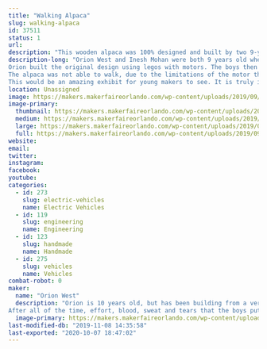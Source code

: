 ```yaml
---
title: "Walking Alpaca"
slug: walking-alpaca
id: 37511
status: 1
url: 
description: "This wooden alpaca was 100% designed and built by two 9-year-old boys (now 10). It is a very impressive bit of making for two so very young!"
description-long: "Orion West and Inesh Mohan were both 9 years old when they came up with the concept of building a walking alpaca for an Odyssey of the Mind competition. Most kids in their age category stick to mostly pre-made vehicles. These two wanted to create something entirely different. According to the rules of Odyssey of the Mind, adults may not offer \"outside assistance\", which includes offering ideas about what materials to use, or how to build. 
Orion built the original design using legos with motors. The boys then built models out of balsa wood, which they then scaled up and built out of wood. They overcame many challenges during the build, figuring out how to make it have a walking motion, discovering the limits imposed by weight, etc. They were also required to break down the alpaca into two separate suitcases, and they came up with an ingenious chain-tensioning sytem to make that happen. 
The alpaca was not able to walk, due to the limitations of the motor that they used (another learning moment!), so they mounted it on wheels for practical motion, allowing the legs to \"walk\" now that there was no longer weight on them.
This would be an amazing exhibit for young makers to see. It is truly impressive to see what two kids were able to build with enough hard work (over 100 hours) and determination!"
location: Unassigned
image: https://makers.makerfaireorlando.com/wp-content/uploads/2019/09/Odyssey-2-2-860x1024.jpg
image-primary:
  thumbnail: https://makers.makerfaireorlando.com/wp-content/uploads/2019/09/Odyssey-2-2-150x150.jpg
  medium: https://makers.makerfaireorlando.com/wp-content/uploads/2019/09/Odyssey-2-2-252x300.jpg
  large: https://makers.makerfaireorlando.com/wp-content/uploads/2019/09/Odyssey-2-2-860x1024.jpg
  full: https://makers.makerfaireorlando.com/wp-content/uploads/2019/09/Odyssey-2-2.jpg
website: 
email: 
twitter: 
instagram: 
facebook: 
youtube: 
categories:
  - id: 273
    slug: electric-vehicles
    name: Electric Vehicles
  - id: 119
    slug: engineering
    name: Engineering
  - id: 123
    slug: handmade
    name: Handmade
  - id: 275
    slug: vehicles
    name: Vehicles
combat-robot: 0
maker:
  name: "Orion West"
  description: "Orion is 10 years old, but has been building from a very early age. By the time he was five years old, he could take apart and reassemble a carburetor. This past spring, he and another boy, Inesh Mohan, spent over 100 hours designing and building a walking alpaca for an Odyssey of the Mind competition. Due to the type of technical difficulties that occur when you venture WAAAYYY outside of the box, they did not end up completing the event before time was called, but their design and build was 100% child-driven and created. \"Outside Assistance\" from adults was strictly prohibited due to the contest rules. 
After all of the time, effort, blood, sweat and tears that the boys put in without being able to fully demonstrate their creation, their one request was that they be allowed to exhibit at Maker Faire, which they faithfully attend every year."
  image-primary: https://makers.makerfaireorlando.com/wp-content/uploads/2019/09/Odyssey-2-1-860x1024.jpg
last-modified-db: "2019-11-08 14:35:58"
last-exported: "2020-10-07 18:47:02"
---
```

